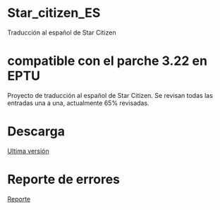 # Star_citizen_ES
Traducción al español de Star Citizen
# compatible con el parche 3.22 en EPTU
Proyecto de traducción al español de Star Citizen. 
Se revisan todas las entradas una a una, actualmente 65% revisadas.

# Descarga
[Ultima versión ](https://github.com/Thord82/Star_citizen_ES/releases)

# Reporte de errores
[Reporte ](https://github.com/Thord82/Star_citizen_ES/issues)
